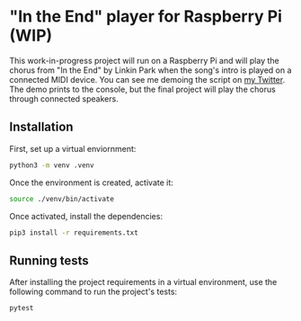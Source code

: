 # "In the End" player for Raspberry Pi (WIP)

This work-in-progress project will run on a Raspberry Pi and will play the chorus from "In the End" by Linkin Park when the song's intro is played on a connected MIDI device. You can see me demoing the script on [my Twitter](https://twitter.com/tylerlwsmith/status/1327802206020464640). The demo prints to the console, but the final project will play the chorus through connected speakers.

## Installation

First, set up a virtual enviornment:

```sh
python3 -m venv .venv
```

Once the environment is created, activate it:

```sh
source ./venv/bin/activate
```

Once activated, install the dependencies:

```sh
pip3 install -r requirements.txt
```

## Running tests

After installing the project requirements in a virtual environment, use the following command to run the project's tests:

```sh
pytest
```
